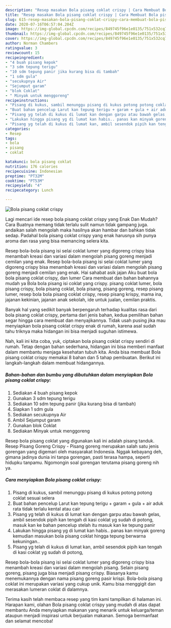 ```yaml
---
description: "Resep masakan Bola pisang coklat crispy | Cara Membuat Bola pisang coklat crispy Yang Bikin Ngiler"
title: "Resep masakan Bola pisang coklat crispy | Cara Membuat Bola pisang coklat crispy Yang Bikin Ngiler"
slug: 615-resep-masakan-bola-pisang-coklat-crispy-cara-membuat-bola-pisang-coklat-crispy-yang-bikin-ngiler
date: 2020-07-16T06:57:04.204Z
image: https://img-global.cpcdn.com/recipes/849745f96e1e0135/751x532cq70/bola-pisang-coklat-crispy-foto-resep-utama.jpg
thumbnail: https://img-global.cpcdn.com/recipes/849745f96e1e0135/751x532cq70/bola-pisang-coklat-crispy-foto-resep-utama.jpg
cover: https://img-global.cpcdn.com/recipes/849745f96e1e0135/751x532cq70/bola-pisang-coklat-crispy-foto-resep-utama.jpg
author: Norman Chambers
ratingvalue: 3
reviewcount: 15
recipeingredient:
- "4 buah pisang kepok"
- "3 sdm tepung terigu"
- "10 sdm tepung panir jika kurang bisa di tambah"
- "1 sdm gula"
- "secukupnya Air"
- "Sejumput garam"
- "blok Coklat"
- " Minyak untuk menggoreng"
recipeinstructions:
- "Pisang di kukus, sambil menunggu pisang di kukus potong potong coklat sesuai selera"
- "Buat bahan pencelup Larut kan tepung terigu + garam + gula + air aduk rata tidak terlalu kental atau cair"
- "Pisang yg telah di kukus di lumat kan dengan garpu atau bawah gelas, ambil sesendok pipih kan tengah di kasi coklat yg sudah di potong, masuk kan ke bahan pencelup stelah itu masuk kan ke tepung panir"
- "Lakukan hingga pisang yg di lumat kan habis.. panas kan minyak goreng kemudian masukan bola pisang coklat hingga tepung berwarna kekuningan.."
- "Pisang yg telah di kukus di lumat kan, ambil sesendok pipih kan tengah di kasi coklat yg sudah di potong,"
categories:
- Resep
tags:
- bola
- pisang
- coklat

katakunci: bola pisang coklat 
nutrition: 176 calories
recipecuisine: Indonesian
preptime: "PT32M"
cooktime: "PT53M"
recipeyield: "4"
recipecategory: Lunch

---
```



![Bola pisang coklat crispy](https://img-global.cpcdn.com/recipes/849745f96e1e0135/751x532cq70/bola-pisang-coklat-crispy-foto-resep-utama.jpg)

Lagi mencari ide resep bola pisang coklat crispy yang Enak Dan Mudah? Cara Buatnya memang tidak terlalu sulit namun tidak gampang juga. andaikan salah mengolah maka hasilnya akan hambar dan bahkan tidak sedap. Padahal bola pisang coklat crispy yang enak harusnya sih punya aroma dan rasa yang bisa memancing selera kita.

Resep bola-bola pisang isi selai coklat lumer yang digoreng crispy bisa menambah kreasi dan variasi dalam mengolah pisang goreng menjadi cemilan yang enak. Resep bola-bola pisang isi selai coklat lumer yang digoreng crispy bisa menambah kreasi dan variasi dalam mengolah pisang goreng menjadi cemilan yang enak. Hai sahabat asik jajan Aku buat bola bola pisang coklat crispy, dan lumer Cara membuat dan bahan bahannya mudah ya Bola bola pisang isi coklat yang crispy. pisang coklat lumer, bola pisang crispy, bola pisang coklat, bola pisang, pisang goreng, resep pisang lumer, resep bola bola pisang coklat crispy, resep pisang krispy, mama ina, jajanan kekinian, jajanan anak sekolah, ide untuk jualan, cemilan praktis.

Banyak hal yang sedikit banyak berpengaruh terhadap kualitas rasa dari bola pisang coklat crispy, pertama dari jenis bahan, kedua pemilihan bahan segar hingga cara membuat dan menyajikannya. Tidak usah pusing jika mau menyiapkan bola pisang coklat crispy enak di rumah, karena asal sudah tahu triknya maka hidangan ini bisa menjadi suguhan istimewa.


Nah, kali ini kita coba, yuk, ciptakan bola pisang coklat crispy sendiri di rumah. Tetap dengan bahan sederhana, hidangan ini bisa memberi manfaat dalam membantu menjaga kesehatan tubuh kita. Anda bisa membuat Bola pisang coklat crispy memakai 8 bahan dan 5 tahap pembuatan. Berikut ini langkah-langkah dalam membuat hidangannya.

<!--inarticleads1-->

##### Bahan-bahan dan bumbu yang dibutuhkan dalam menyiapkan Bola pisang coklat crispy:

1. Sediakan 4 buah pisang kepok
1. Gunakan 3 sdm tepung terigu
1. Sediakan 10 sdm tepung panir (jika kurang bisa di tambah)
1. Siapkan 1 sdm gula
1. Sediakan secukupnya Air
1. Ambil Sejumput garam
1. Gunakan blok Coklat
1. Sediakan  Minyak untuk menggoreng


Resep bola pisang coklat yang digunakan kali ini adalah pisang tanduk. Resep Pisang Goreng Crispy - Pisang goreng merupakan salah satu jenis gorengan yang digemari oleh masyarakat Indonesia. Nggak kebayang deh, gimana jadinya dunia ini tanpa gorengan, pasti terasa hampa, seperti hidupku tanpamu. Ngomongin soal gorengan terutama pisang goreng nih ya. 

<!--inarticleads2-->

##### Cara menyiapkan Bola pisang coklat crispy:

1. Pisang di kukus, sambil menunggu pisang di kukus potong potong coklat sesuai selera
1. Buat bahan pencelup Larut kan tepung terigu + garam + gula + air aduk rata tidak terlalu kental atau cair
1. Pisang yg telah di kukus di lumat kan dengan garpu atau bawah gelas, ambil sesendok pipih kan tengah di kasi coklat yg sudah di potong, masuk kan ke bahan pencelup stelah itu masuk kan ke tepung panir
1. Lakukan hingga pisang yg di lumat kan habis.. panas kan minyak goreng kemudian masukan bola pisang coklat hingga tepung berwarna kekuningan..
1. Pisang yg telah di kukus di lumat kan, ambil sesendok pipih kan tengah di kasi coklat yg sudah di potong,


Resep bola-bola pisang isi selai coklat lumer yang digoreng crispy bisa menambah kreasi dan variasi dalam mengolah pisang. Selain pisang goreng, pisang juga bisa menjadi pisang crispy. Biasanya kamu menemukannya dengan nama pisang goreng pasir krispi. Bola-bola pisang coklat ini merupakan variasi yang cukup unik. Kamu bisa menggigit dan merasakan lumeran coklat di dalamnya. 

Terima kasih telah membaca resep yang tim kami tampilkan di halaman ini. Harapan kami, olahan Bola pisang coklat crispy yang mudah di atas dapat membantu Anda menyiapkan makanan yang menarik untuk keluarga/teman ataupun menjadi inspirasi untuk berjualan makanan. Semoga bermanfaat dan selamat mencoba!
